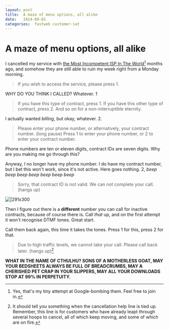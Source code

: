 ```yaml
---
layout: post
title:  A maze of menu options, all alike 
date:   2014-09-01 
categories:  fastweb customer-sat 
---
```


# A maze of menu options, all alike


I cancelled my service with [the Most Incompetent ISP In The World](http://www.fastweb.it "FASTWEB" )[^1] months ago, and somehow they are still able to ruin my week right from a Monday morning.  

> If you wish to access the service, please press 1.  
  

WHY DO YOU THINK I CALLED? Whatever. 1

> If you have this type of contract, press 1. If you have this other type of contract, press 2. And so on for a non-interruptible eternity.  

I actually wanted *billing*, but okay, whatever. 2.

> Please enter your phone number, or alternatively, your contract number. (long pause) Press 1 to enter your phone number, or 2 to enter your contract number.  

Phone numbers are ten or eleven digits, contract IDs are seven digits. Why are you making me go through this?  

Anyway, I no longer have my phone number. I do have my contract number, but I bet this won't work, since it's not active. Here goes nothing. 2, *beep beep beep beep beep beep beep*

> Sorry, that contract ID is not valid. We can not complete your call. (hangs up)  

![|291x300](/images/unknown_filename.3.png)  

Then I figure out there is a **different** number you can call for inactive contracts, because of course there is. Call *that* up, and on the first attempt it won't recognise DTMF tones. Great start.  

Call them back again, this time it takes the tones. Press 1 for this, press 2 for that. 

> Due to high traffic levels, we cannot take your call. Please call back later. (hangs up)[^2]  

**WHAT IN THE NAME OF CTHULHU? SONS OF A MOTHERLESS GOAT, MAY YOUR BEDSHEETS ALWAYS BE FULL OF BREADCRUMBS, MAY A CHERISHED PET CRAP IN YOUR SLIPPERS, MAY ALL YOUR DOWNLOADS STOP AT 99% IN PERPETUITY.**

[^1]: Yes, that's my tiny attempt at Google-bombing them. Feel free to join in.
[^2]: It should tell you something when the cancellation help line is tied up. Remember, this line is for customers who have already leapt through several hoops to cancel, all of which keep moving, and some of which are on fire.

